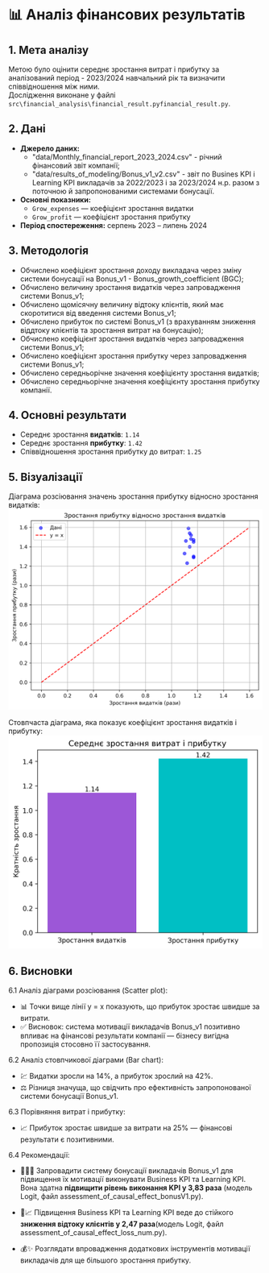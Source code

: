 # 📊 Аналіз фінансових результатів

## 1. Мета аналізу
Метою було оцінити середнє зростання витрат і прибутку за аналізований період - 2023/2024 навчальний рік та визначити співвідношення між ними.  
Дослідження виконане у файлі `src\financial_analysis\financial_result.pyfinancial_result.py`.

## 2. Дані
- **Джерело даних:** 
    - "data/Monthly_financial_report_2023_2024.csv" - річний фінансовий звіт компанії;  
    - "data/results_of_modeling/Bonus_v1_v2.csv" - звіт по Busines KPI i Learning KPI викладачів за 2022/2023 і за 2023/2024 н.р. разом з поточною й запропонованими системами бонусації.
- **Основні показники:**  
  - `Grow_expenses` — коефіцієнт зростання видатки  
  - `Grow_profit` — коефіцієнт зростання прибутку  
- **Період спостереження:** серпень 2023 – липень 2024  

## 3. Методологія
- Обчислено коефіцієнт зростання доходу викладача через зміну системи бонусації на Bonus_v1 - Bonus_growth_coefficient (BGC);
- Обчислено величину зростання видатків через запровадження системи Bonus_v1;
- Обчислено щомісячну величину відтоку клієнтів, який має скоротитися від введення системи Bonus_v1;
- Обчислено прибуток по системі Bonus_v1 (з врахуванням зниження віддтоку клієнтів та зростання витрат на бонусацію);
- Обчислено коефіцієнт зростання видатків через запровадження системи Bonus_v1;
- Обчислено коефіцієнт зростання прибутку через запровадження системи Bonus_v1;
- Обчислено середньорічне значення коефіцієнту зростання видатків;
- Обчислено середньорічне значення коефіцієнту зростання прибутку компанії.

## 4. Основні результати
- Середнє зростання **видатків**: `1.14`  
- Середнє зростання **прибутку**: `1.42`  
- Співвідношення зростання прибутку до витрат: `1.25`  

## 5. Візуалізації

Діаграма розсіювання значень зростання прибутку відносно зростання видатків:
![scatter growth](../images/financial_plots/scatter_growth.png)  

Стовпчаста діаграма, яка показує коефіцієнт зростання видатків і прибутку:
![bar_growth](../images/financial_plots/bar_growth.png)

## 6. Висновки
6.1 Аналіз діаграми розсіювання (Scatter plot):
- 📊 Точки вище лінії y = x показують, що прибуток зростає швидше за витрати.
- ✅ Висновок: система мотивації викладачів Bonus_v1 позитивно впливає на фінансові результати компанії — бізнесу вигідна пропозиція стосовно її застосування.

6.2 Аналіз стовпчикової діаграми (Bar chart): 
- 💹 Видатки зросли на 14%, а прибуток зрослий на 42%.
- ⚖️ Різниця значуща, що свідчить про ефективність запропонованої системи бонусації Bonus_v1.  

6.3 Порівняння витрат і прибутку:
- 📈 Прибуток зростає швидше за витрати на 25% — фінансові результати є позитивними.

6.4 Рекомендації:

- 🧑‍🏫💡 Запровадити систему бонусації викладачів Bonus_v1 для підвищення їх мотивації виконувати Business KPI та Learning KPI. Вона здатна **підвищити рівень виконання KPI у 3,83 раза** (модель Logit, файл assessment_of_causal_effect_bonusV1.py).

- 🎯📈 Підвищення Business KPI та Learning KPI веде до стійкого **зниження відтоку клієнтів у 2,47 раза**(модель Logit, файл assessment_of_causal_effect_loss_num.py).

- 💰✨ Розглядати впровадження додаткових інструментів мотивації викладачів для ще більшого зростання прибутку.
